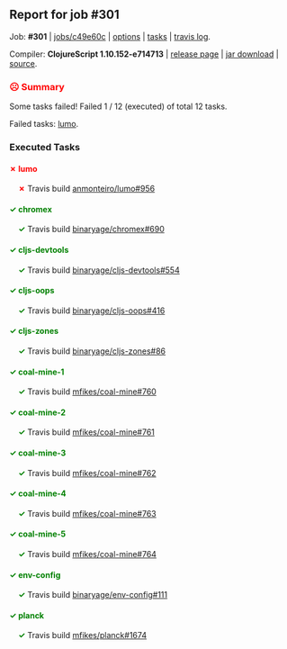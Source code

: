 ## Report for job #301

Job: **#301** | [jobs/c49e60c](https://github.com/cljs-oss/canary/commit/c49e60c3058dd371b8076d98791638f54751b819) | [options](options.edn) | [tasks](tasks.edn) | [travis log](https://travis-ci.org/cljs-oss/canary/builds/351181123).

Compiler: **ClojureScript 1.10.152-e714713** | [release page](https://github.com/cljs-oss/canary/releases/tag/r1.10.152-e714713) | [jar download](https://github.com/cljs-oss/canary/releases/download/r1.10.152-e714713/clojurescript-1.10.152-e714713.jar) | [source](https://github.com/clojure/clojurescript/commit/e71471324502e4b8249591e82f0789c19370e456).

### <b style='color:red'>☹ Summary</b>

Some tasks failed! Failed 1 / 12 (executed) of total 12 tasks.

Failed tasks: [lumo](#-lumo).

### Executed Tasks

#### <b style='color:red'>&#x2717; lumo</b>
&nbsp;&nbsp;&nbsp;&nbsp;<b style='color:red'>&#x2717;</b> Travis build [anmonteiro/lumo#956](https://travis-ci.org/anmonteiro/lumo/builds/351182326)<br>

#### <b style='color:green'>&#x2713; chromex</b>
&nbsp;&nbsp;&nbsp;&nbsp;<b style='color:green'>&#x2713;</b> Travis build [binaryage/chromex#690](https://travis-ci.org/binaryage/chromex/builds/351182287)<br>

#### <b style='color:green'>&#x2713; cljs-devtools</b>
&nbsp;&nbsp;&nbsp;&nbsp;<b style='color:green'>&#x2713;</b> Travis build [binaryage/cljs-devtools#554](https://travis-ci.org/binaryage/cljs-devtools/builds/351182289)<br>

#### <b style='color:green'>&#x2713; cljs-oops</b>
&nbsp;&nbsp;&nbsp;&nbsp;<b style='color:green'>&#x2713;</b> Travis build [binaryage/cljs-oops#416](https://travis-ci.org/binaryage/cljs-oops/builds/351182291)<br>

#### <b style='color:green'>&#x2713; cljs-zones</b>
&nbsp;&nbsp;&nbsp;&nbsp;<b style='color:green'>&#x2713;</b> Travis build [binaryage/cljs-zones#86](https://travis-ci.org/binaryage/cljs-zones/builds/351182293)<br>

#### <b style='color:green'>&#x2713; coal-mine-1</b>
&nbsp;&nbsp;&nbsp;&nbsp;<b style='color:green'>&#x2713;</b> Travis build [mfikes/coal-mine#760](https://travis-ci.org/mfikes/coal-mine/builds/351182307)<br>

#### <b style='color:green'>&#x2713; coal-mine-2</b>
&nbsp;&nbsp;&nbsp;&nbsp;<b style='color:green'>&#x2713;</b> Travis build [mfikes/coal-mine#761](https://travis-ci.org/mfikes/coal-mine/builds/351182309)<br>

#### <b style='color:green'>&#x2713; coal-mine-3</b>
&nbsp;&nbsp;&nbsp;&nbsp;<b style='color:green'>&#x2713;</b> Travis build [mfikes/coal-mine#762](https://travis-ci.org/mfikes/coal-mine/builds/351182311)<br>

#### <b style='color:green'>&#x2713; coal-mine-4</b>
&nbsp;&nbsp;&nbsp;&nbsp;<b style='color:green'>&#x2713;</b> Travis build [mfikes/coal-mine#763](https://travis-ci.org/mfikes/coal-mine/builds/351182316)<br>

#### <b style='color:green'>&#x2713; coal-mine-5</b>
&nbsp;&nbsp;&nbsp;&nbsp;<b style='color:green'>&#x2713;</b> Travis build [mfikes/coal-mine#764](https://travis-ci.org/mfikes/coal-mine/builds/351182318)<br>

#### <b style='color:green'>&#x2713; env-config</b>
&nbsp;&nbsp;&nbsp;&nbsp;<b style='color:green'>&#x2713;</b> Travis build [binaryage/env-config#111](https://travis-ci.org/binaryage/env-config/builds/351182322)<br>

#### <b style='color:green'>&#x2713; planck</b>
&nbsp;&nbsp;&nbsp;&nbsp;<b style='color:green'>&#x2713;</b> Travis build [mfikes/planck#1674](https://travis-ci.org/mfikes/planck/builds/351182328)<br>